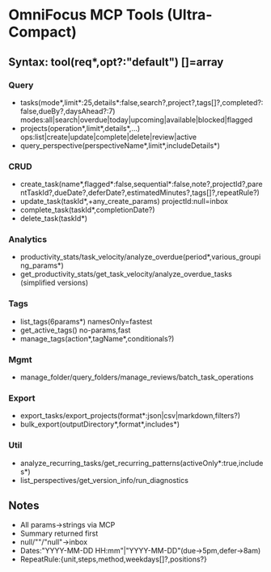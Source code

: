 # OmniFocus MCP Tools (Ultra-Compact)

## Syntax: tool(req*,opt?:"default") []=array

### Query
- tasks(mode*,limit*:25,details*:false,search?,project?,tags[]?,completed?:false,dueBy?,daysAhead?:7) modes:all|search|overdue|today|upcoming|available|blocked|flagged
- projects(operation*,limit*,details*,...) ops:list|create|update|complete|delete|review|active
- query_perspective(perspectiveName*,limit*,includeDetails*)

### CRUD  
- create_task(name*,flagged*:false,sequential*:false,note?,projectId?,parentTaskId?,dueDate?,deferDate?,estimatedMinutes?,tags[]?,repeatRule?)
- update_task(taskId*,+any_create_params) projectId:null=inbox
- complete_task(taskId*,completionDate?)
- delete_task(taskId*)

### Analytics
- productivity_stats/task_velocity/analyze_overdue(period*,various_grouping_params*)
- get_productivity_stats/get_task_velocity/analyze_overdue_tasks (simplified versions)

### Tags
- list_tags(6params*) namesOnly=fastest
- get_active_tags() no-params,fast
- manage_tags(action*,tagName*,conditionals?)

### Mgmt
- manage_folder/query_folders/manage_reviews/batch_task_operations

### Export
- export_tasks/export_projects(format*:json|csv|markdown,filters?)
- bulk_export(outputDirectory*,format*,includes*)

### Util
- analyze_recurring_tasks/get_recurring_patterns(activeOnly*:true,includes*)
- list_perspectives/get_version_info/run_diagnostics

## Notes
- All params→strings via MCP
- Summary returned first  
- null/""/​"null"→inbox
- Dates:"YYYY-MM-DD HH:mm"|"YYYY-MM-DD"(due→5pm,defer→8am)
- RepeatRule:{unit,steps,method,weekdays[]?,positions?}